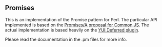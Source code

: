 ## Promises

This is an implementation of the Promise pattern for Perl. The particular
API implemented is based on the [Promises/A proposal for Common JS](http://wiki.commonjs.org/wiki/Promises/A).
The actual implementation is based heavily on the [YUI Deferred plugin](http://yuilibrary.com/gallery/show/deferred).

Please read the documentation in the .pm files for more info.
